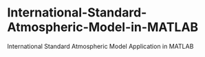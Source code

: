 # International-Standard-Atmospheric-Model-in-MATLAB
International Standard Atmospheric Model Application in MATLAB

